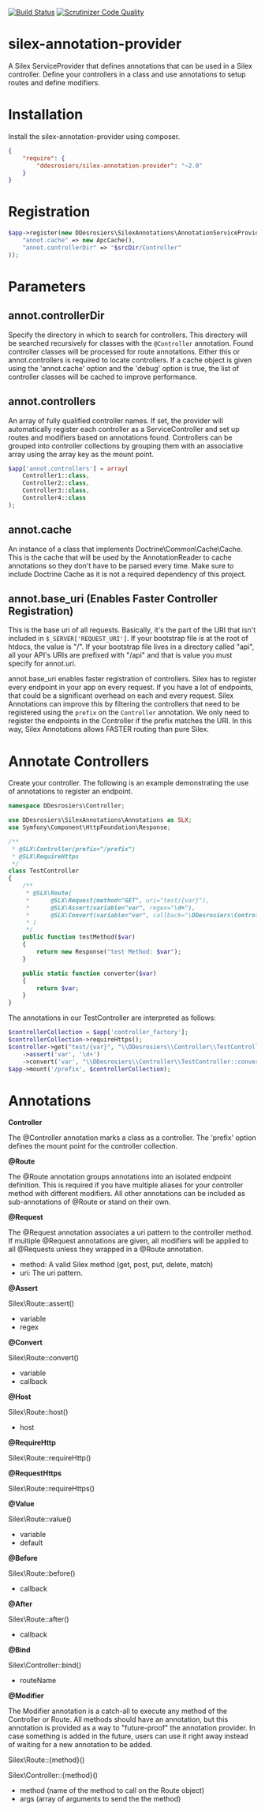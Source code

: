 [![Build Status](https://travis-ci.org/danadesrosiers/silex-annotation-provider.svg?branch=master)](https://travis-ci.org/danadesrosiers/silex-annotation-provider)
[![Scrutinizer Code Quality](https://scrutinizer-ci.com/g/danadesrosiers/silex-annotation-provider/badges/quality-score.png?b=master)](https://scrutinizer-ci.com/g/danadesrosiers/silex-annotation-provider/?branch=master)

silex-annotation-provider
=========================

A Silex ServiceProvider that defines annotations that can be used in a Silex controller.  Define your controllers in a class and use annotations to setup routes and define modifiers.


Installation
============

Install the silex-annotation-provider using composer.

```json
{
    "require": {
        "ddesrosiers/silex-annotation-provider": "~2.0"
    }
}
```

Registration
============
```php
$app->register(new DDesrosiers\SilexAnnotations\AnnotationServiceProvider(), array(
    "annot.cache" => new ApcCache(),
    "annot.controllerDir" => "$srcDir/Controller"
));
```

Parameters
==========
annot.controllerDir
-------------------
Specify the directory in which to search for controllers.  This directory will be searched recursively for classes with the `@Controller` annotation.  Found controller classes will be processed for route annotations.  Either this or annot.controllers is required to locate controllers.  If a cache object is given using the 'annot.cache' option and the 'debug' option is true, the list of controller classes will be cached to improve performance.

annot.controllers
-----------------
An array of fully qualified controller names.  If set, the provider will automatically register each controller as a ServiceController and set up routes and modifiers based on annotations found.  Controllers can be grouped into controller collections by grouping them with an associative array using the array key as the mount point.
```php
$app['annot.controllers'] = array(
	Controller1::class,
	Controller2::class,
	Controller3::class,
	Controller4::class
);
```
annot.cache
-----------
An instance of a class that implements Doctrine\Common\Cache\Cache.  This is the cache that will be used by the AnnotationReader to cache annotations so they don't have to be parsed every time.  Make sure to include Doctrine Cache as it is not a required dependency of this project.

annot.base_uri (Enables Faster Controller Registration)
--------------
This is the base uri of all requests.  Basically, it's the part of the URI that isn't included in `$_SERVER['REQUEST_URI']`.  If your bootstrap file is at the root of htdocs, the value is "/".  If your bootstrap file lives in a directory called "api", all your API's URIs are prefixed with "/api" and that is value you must specify for annot.uri.

annot.base_uri enables faster registration of controllers.  Silex has to register every endpoint in your app on every request.  If you have a lot of endpoints, that could be a significant overhead on each and every request.  Silex Annotations can improve this by filtering the controllers that need to be registered using the `prefix` on the `Controller` annotation.  We only need to register the endpoints in the Controller if the prefix matches the URI.  In this way, Silex Annotations allows FASTER routing than pure Silex. 

Annotate Controllers
====================
Create your controller.  The following is an example demonstrating the use of annotations to register an endpoint.
```php
namespace DDesrosiers\Controller;

use DDesrosiers\SilexAnnotations\Annotations as SLX;
use Symfony\Component\HttpFoundation\Response;

/**
 * @SLX\Controller(prefix="/prefix")
 * @SLX\RequireHttps
 */
class TestController
{
	/**
	 * @SLX\Route(
	 *		@SLX\Request(method="GET", uri="test/{var}"),
	 *		@SLX\Assert(variable="var", regex="\d+"),
	 *		@SLX\Convert(variable="var", callback="\DDesrosiers\Controller\TestController::converter")
	 * )
	 */
	public function testMethod($var)
	{
		return new Response("test Method: $var");
	}

	public static function converter($var)
	{
		return $var;
	}
}
```

The annotations in our TestController are interpreted as follows:
```php
$controllerCollection = $app['controller_factory'];
$controllerCollection->requireHttps();
$controller->get("test/{var}", "\\DDesrosiers\\Controller\\TestController:testMethod")
	->assert('var', '\d+')
	->convert('var', "\\DDesrosiers\\Controller\\TestController::converter");
$app->mount('/prefix', $controllerCollection);
```

Annotations
===========
**Controller**

The @Controller annotation marks a class as a controller.  The 'prefix' option defines the mount point for the controller collection.

**@Route**

The @Route annotation groups annotations into an isolated endpoint definition.  This is required if you have multiple aliases for your controller method with different modifiers.  All other annotations can be included as sub-annotations of @Route or stand on their own.

**@Request**

The @Request annotation associates a uri pattern to the controller method.  If multiple @Request annotations are given, all modifiers will be applied to all @Requests unless they wrapped in a @Route annotation.
* method: A valid Silex method (get, post, put, delete, match)
* uri: The uri pattern.

**@Assert**

Silex\Route::assert()
* variable
* regex

**@Convert**

Silex\Route::convert()
* variable
* callback

**@Host**

Silex\Route::host()
* host

**@RequireHttp**

Silex\Route::requireHttp()

**@RequestHttps**

Silex\Route::requireHttps()

**@Value**

Silex\Route::value()
* variable
* default

**@Before**

Silex\Route::before()
* callback

**@After**

Silex\Route::after()
* callback

**@Bind**

Silex\Controller::bind()
* routeName

**@Modifier**

The Modifier annotation is a catch-all to execute any method of the Controller or Route.  All methods should have an annotation, but this annotation is provided as a way to "future-proof" the annotation provider.  In case something is added in the future, users can use it right away instead of waiting for a new annotation to be added.

Silex\Route::{method}()

Silex\Controller::{method}()
* method (name of the method to call on the Route object)
* args (array of arguments to send the the method)
